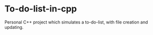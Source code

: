 # To-do-list-in-cpp
Personal C++ project which simulates a to-do-list, with file creation and updating.
